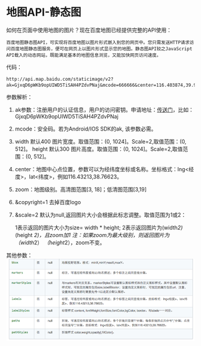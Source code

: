 #  地图API-静态图

如何在页面中使用地图的图片？现在百度地图已经提供完整的API使用：

	百度地图静态图API，可实现将百度地图以图片形式嵌入到您的网页中。您只需发送HTTP请求访问百度地图静态图服务，便可在网页上以图片形式显示您的地图。静态图API较之JavaScript API载入的动态网站，既能满足基本的地图信息浏览，又能加快网页访问速度。
	
代码：

```
http://api.map.baidu.com/staticimage/v2?ak=GjxqD6pWKb9opUIWD5TiSAH4PZdvPNaj&mcode=666666&center=116.403874,39.914888&width=300&height=200&zoom=9
```
参数解析：
	
1. ak参数：注册用户的认证信息，用户的访问密钥。申请地址：<a href="http://lbsyun.baidu.com/apiconsole/key" target="_blank">传送门</a>，比如：GjxqD6pWKb9opUIWD5TiSAH4PZdvPNaj
2. mcode：安全码。若为Android/IOS SDK的ak, 该参数必需。
3. width 默认400 图片宽度。取值范围：(0, 1024]。Scale=2,取值范围：(0, 512]。
height 默认300 图片高度。取值范围：(0, 1024]。Scale=2,取值范围：(0, 512]。
4. center：地图中心点位置，参数可以为经纬度坐标或名称。坐标格式：lng<经度>，lat<纬度>，例如116.43213,38.76623。
5. zoom：地图级别。高清图范围[3, 18]；低清图范围[3,19]
6. &copyright=1 去掉百度logo
7. &scale=2 默认为null,返回图片大小会根据此标志调整。取值范围为1或2：

	1表示返回的图片大小为size= width * height;
	2表示返回图片为(width*2)*(height *2)，且zoom加1
	注：如果zoom为最大级别，则返回图片为（width*2）		*（height*2），zoom不变。
	
其他参数：
<img src="https://raw.githubusercontent.com/siwenyu/img/master/%E9%9D%99%E6%80%81%E5%9C%B0%E5%9B%BEAPI.png">


	